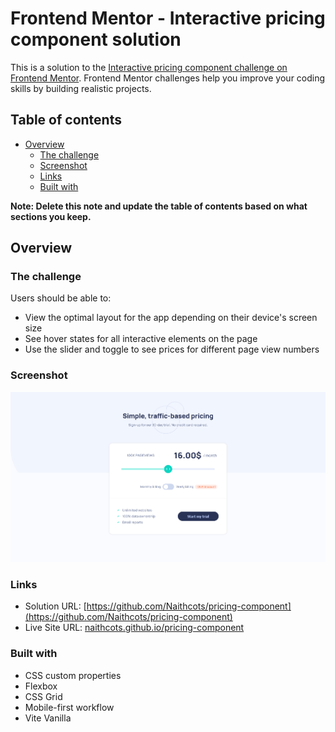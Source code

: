 # Frontend Mentor - Interactive pricing component solution

This is a solution to the [Interactive pricing component challenge on Frontend Mentor](https://www.frontendmentor.io/challenges/interactive-pricing-component-t0m8PIyY8). Frontend Mentor challenges help you improve your coding skills by building realistic projects. 

## Table of contents

- [Overview](#overview)
  - [The challenge](#the-challenge)
  - [Screenshot](#screenshot)
  - [Links](#links)
  - [Built with](#built-with)

**Note: Delete this note and update the table of contents based on what sections you keep.**

## Overview

### The challenge

Users should be able to:

- View the optimal layout for the app depending on their device's screen size
- See hover states for all interactive elements on the page
- Use the slider and toggle to see prices for different page view numbers

### Screenshot

![screenshot](./screenshot.jpg)

### Links

- Solution URL: [https://github.com/Naithcots/pricing-component](https://github.com/Naithcots/pricing-component)
- Live Site URL: [naithcots.github.io/pricing-component](naithcots.github.io/pricing-component)

### Built with

- CSS custom properties
- Flexbox
- CSS Grid
- Mobile-first workflow
- Vite Vanilla
